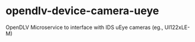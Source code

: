 # opendlv-device-camera-ueye
OpenDLV Microservice to interface with IDS uEye cameras (eg., UI122xLE-M)
